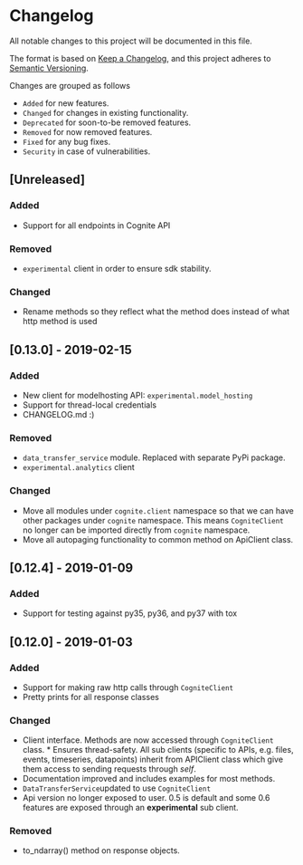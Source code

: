 # Changelog
All notable changes to this project will be documented in this file.

The format is based on [Keep a Changelog](https://keepachangelog.com/en/1.0.0/),
and this project adheres to [Semantic Versioning](https://semver.org/spec/v2.0.0.html).

Changes are grouped as follows
- `Added` for new features.
- `Changed` for changes in existing functionality.
- `Deprecated` for soon-to-be removed features.
- `Removed` for now removed features.
- `Fixed` for any bug fixes.
- `Security` in case of vulnerabilities.

## [Unreleased]
### Added
- Support for all endpoints in Cognite API

### Removed
- `experimental` client in order to ensure sdk stability.

### Changed
- Rename methods so they reflect what the method does instead of what http method is used


## [0.13.0] - 2019-02-15
### Added
- New client for modelhosting API: `experimental.model_hosting`
- Support for thread-local credentials
- CHANGELOG.md :)

### Removed
- `data_transfer_service` module. Replaced with separate PyPi package. 
- `experimental.analytics` client

### Changed
- Move all modules under `cognite.client` namespace so that we can have other 
packages under `cognite` namespace. This means `CogniteClient` no longer can be 
imported directly from `cognite` namespace.
- Move all autopaging functionality to common method on ApiClient class.

## [0.12.4] - 2019-01-09
### Added
- Support for testing against py35, py36, and py37 with tox

## [0.12.0] - 2019-01-03
### Added
- Support for making raw http calls through `CogniteClient`
- Pretty prints for all response classes

### Changed
- Client interface. Methods are now accessed through `CogniteClient` class. * Ensures 
thread-safety. All sub clients (specific to APIs, e.g. files, events, timeseries, datapoints) 
inherit from APIClient class which give them access to sending requests through _self_.
- Documentation improved and includes examples for most methods.
- `DataTransferService`updated to use `CogniteClient`
- Api version no longer exposed to user.  0.5 is default and some 0.6 features are exposed 
through an **experimental** sub client.

### Removed
- to_ndarray() method on response objects.
